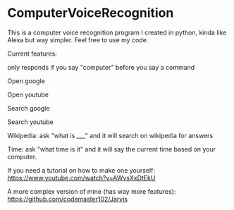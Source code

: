 # ComputerVoiceRecognition
 This is a computer voice recognition program I created in python, kinda like Alexa but way simpler.
 Feel free to use my code.
 
 Current features:
 
 only responds if you say "computer" before you say a command
 
 Open google
 
 Open youtube
 
 Search google
 
 Search youtube
 
 Wikipedia: ask "what is ___" and it will search on wikipedia for answers
 
 Time: ask "what time is it" and it will say the current time based on your computer.

If you need a tutorial on how to make one yourself: https://www.youtube.com/watch?v=AWvsXxDtEkU

A more complex version of mine (has way more features): https://github.com/codemaster102/Jarvis

